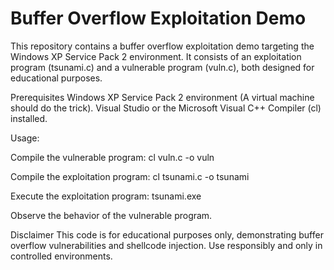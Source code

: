 Buffer Overflow Exploitation Demo
=================================
This repository contains a buffer overflow exploitation demo targeting the Windows XP Service Pack 2 environment. It consists of an exploitation program (tsunami.c) and a vulnerable program (vuln.c), both designed for educational purposes.

Prerequisites
Windows XP Service Pack 2 environment (A virtual machine should do the trick).
Visual Studio or the Microsoft Visual C++ Compiler (cl) installed.

Usage:

Compile the vulnerable program:
cl vuln.c -o vuln

Compile the exploitation program:
cl tsunami.c -o tsunami

Execute the exploitation program:
tsunami.exe

Observe the behavior of the vulnerable program.

Disclaimer
This code is for educational purposes only, demonstrating buffer overflow vulnerabilities and shellcode injection. Use responsibly and only in controlled environments.